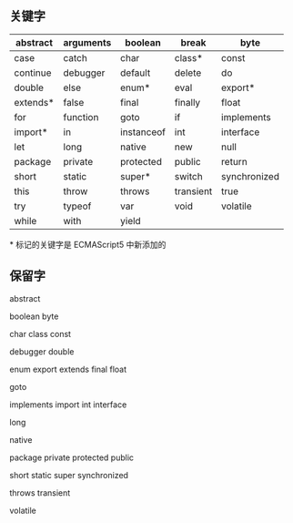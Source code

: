 ## 关键字

| abstract | arguments | boolean    | break     | byte         |
| -------- | --------- | ---------- | --------- | ------------ |
| case     | catch     | char       | class*    | const        |
| continue | debugger  | default    | delete    | do           |
| double   | else      | enum*      | eval      | export*      |
| extends* | false     | final      | finally   | float        |
| for      | function  | goto       | if        | implements   |
| import*  | in        | instanceof | int       | interface    |
| let      | long      | native     | new       | null         |
| package  | private   | protected  | public    | return       |
| short    | static    | super*     | switch    | synchronized |
| this     | throw     | throws     | transient | true         |
| try      | typeof    | var        | void      | volatile     |
| while    | with      | yield      |           |              |

\* 标记的关键字是 ECMAScript5 中新添加的

## 保留字

abstract

boolean byte 

char class const

debugger double

enum export extends final float

goto

implements import int interface

long

native 

package private protected public

short static super synchronized 

throws transient

volatile 